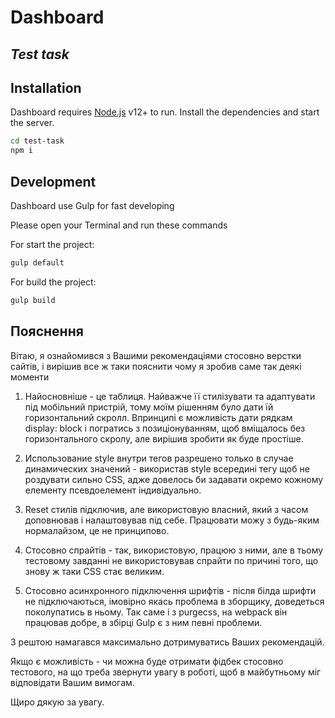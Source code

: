 # Dashboard

## _Test task_

## Installation

Dashboard requires [Node.js](https://nodejs.org/) v12+ to run.
Install the dependencies and start the server.

```sh
cd test-task
npm i
```

## Development

Dashboard use Gulp for fast developing

Please open your Terminal and run these commands

For start the project:

```sh
gulp default
```

For build the project:

```sh
gulp build
```

## Пояснення

Вітаю, я ознайомився з Вашими рекомендаціями стосовно верстки сайтів, і вирішив все ж таки пояснити чому я зробив саме так деякі моменти

1. Найосновніше - це таблиця. Найважче її стилізувати та адаптувати під мобільний пристрій, тому моїм рішенням було дати їй горизонтальний скролл. Впринципі є можливість дати рядкам display: block і погратись з позиціонуванням, щоб вміщалось без горизонтального скролу, але вирішив зробити як буде простіше.

2. Использование style внутри тегов разрешено только в случае динамических значений - використав style всередині тегу щоб не роздувати сильно CSS, адже довелось би задавати окремо кожному елементу псевдоелемент індивідуально.

3. Reset стилів підключив, але використовую власний, який з часом доповнював і налаштовував під себе. Працювати можу з будь-яким нормалайзом, це не принципово.

4. Стосовно спрайтів - так, використовую, працюю з ними, але в тьому тестовому завданні не використовував спрайти по причині того, що знову ж таки CSS стає великим.

5. Стосовно асинхронного підключення шрифтів - після білда шрифти не підключаються, імовірно якась проблема в зборщику, доведеться поколупатись в ньому. Так саме і з purgecss, на webpack він працював добре, в збірці Gulp є з ним певні проблеми.

З рештою намагався максимально дотримуватись Ваших рекомендацій.

Якщо є можливість - чи можна буде отримати фідбек стосовно тестового, на що треба звернути увагу в роботі, щоб в майбутньому міг відповідати Вашим вимогам.

Щиро дякую за увагу.
